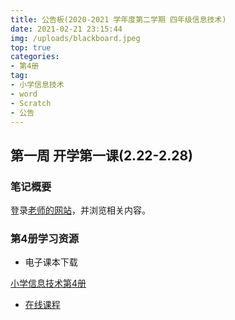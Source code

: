```yaml
---
title: 公告板(2020-2021 学年度第二学期 四年级信息技术)
date: 2021-02-21 23:15:44
img: /uploads/blackboard.jpeg
top: true
categories:
- 第4册
tag: 
- 小学信息技术
- word
- Scratch
- 公告
---
```


## 第一周 开学第一课(2.22-2.28)

### 笔记概要
登录[老师的网站](www.wxfls.github.io)，并浏览相关内容。

### 第4册学习资源

- 电子课本下载

[小学信息技术第4册](/uploads/ebooks/小学信息技术第4册(30541)-电子教材.pdf)

- [在线课程](https://wxfls.github.io/2018/11/30/itp4/itp4/)



